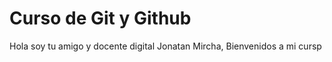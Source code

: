 # Curso de Git y Github

Hola soy tu amigo y docente digital Jonatan Mircha, Bienvenidos a mi cursp
